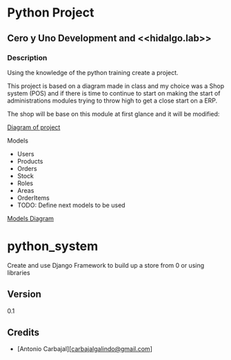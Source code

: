 # Python Project 
## Cero y Uno Development and <<hidalgo.lab>> 
### Description
Using the knowledge of the python training create a project.

This project is based on a diagram made in class and my choice was a Shop system (POS) and if there is time to continue to start on making the start of administrations modules trying to throw high to get a close start on a ERP.

The shop will be base on this module at first glance and it will be modified:

[Diagram of project](https://drive.google.com/file/d/1Hd7CK6-ECtQGTks6K1F8NTuYsUobYb4Z)


Models
  * Users
  * Products
  * Orders
  * Stock
  * Roles
  * Areas 
  * OrderItems
  * TODO: Define next models to be used

[Models Diagram](https://app.sqldbm.com/PostgreSQL/Share/Mh7vbDDSIZRJvCgKvRJ0-UGFrngIE8md_DYjF4jNYw0)

# python_system
Create and use Django Framework to build up a store from 0 or using libraries


## Version
0.1
## Credits

- [Antonio Carbajal][carbajalgalindo@gmail.com]
